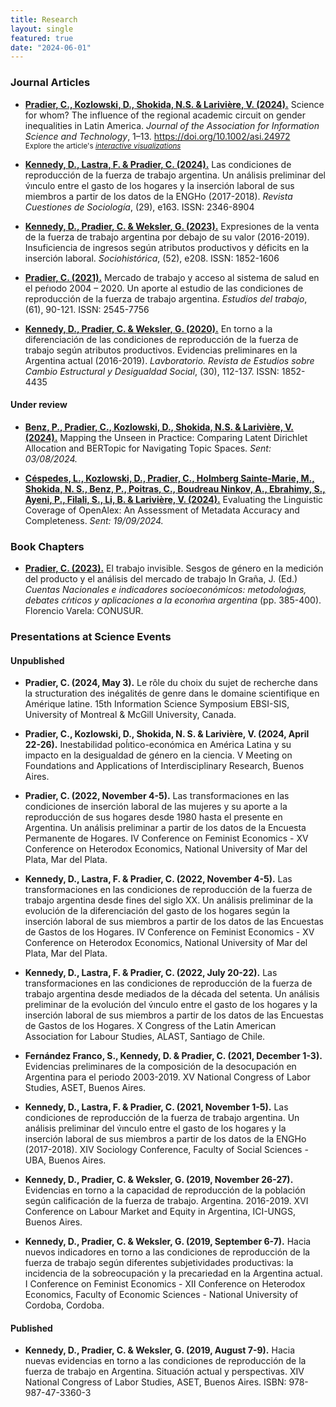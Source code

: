 ```yaml
---
title: Research
layout: single
featured: true
date: "2024-06-01"
---
```



### Journal Articles

- [**Pradier, C., Kozlowski, D., Shokida, N.S. & Larivière, V. (2024).**](https://asistdl.onlinelibrary.wiley.com/doi/10.1002/asi.24972) Science for whom? The influence of the regional academic circuit on gender inequalities in Latin America. *Journal of the Association for Information Science and Technology*, 1–13. https://doi.org/10.1002/asi.24972 <br>
<small>Explore the article's [*interactive visualizations*](https://vlab.ebsi.umontreal.ca/latam_app/)</small>

- [**Kennedy, D., Lastra, F. & Pradier, C. (2024).**](https://www.cuestionessociologia.fahce.unlp.edu.ar/article/view/CSe163) Las condiciones de reproducción de la fuerza de trabajo argentina. Un análisis preliminar del v́ınculo entre el gasto de los hogares y la inserción laboral de sus miembros a partir de los datos de la ENGHo (2017-2018). *Revista Cuestiones de Sociología*, (29), e163. ISSN: 2346-8904

- [**Kennedy, D., Pradier, C. & Weksler, G. (2023).**](https://www.sociohistorica.fahce.unlp.edu.ar/article/view/she208) Expresiones de la venta de la fuerza de trabajo argentina por debajo de su valor (2016-2019). Insuficiencia de ingresos según atributos productivos y déficits en la inserción laboral. *Sociohistórica*, (52), e208. ISSN: 1852-1606

- [**Pradier, C. (2021).**](https://ojs.aset.org.ar/revista/article/view/100) Mercado de trabajo y acceso al sistema de salud en el peŕıodo 2004 – 2020. Un aporte al estudio de las condiciones de reproducción de la fuerza de trabajo argentina. *Estudios del trabajo*, (61), 90-121. ISSN: 2545-7756

- [**Kennedy, D., Pradier, C. & Weksler, G. (2020).**](https://publicaciones.sociales.uba.ar/index.php/lavboratorio/article/view/5262) En torno a la diferenciación de las condiciones de reproducción de la fuerza de trabajo según atributos productivos. Evidencias preliminares en la Argentina actual (2016-2019). *Lavboratorio. Revista de Estudios sobre Cambio Estructural y Desigualdad Social*, (30), 112-137. ISSN: 1852-4435

#### Under review

- [**Benz, P., Pradier, C., Kozlowski, D., Shokida, N.S. & Larivière, V. (2024).**](https://doi.org/10.31235/osf.io/3nad9) Mapping the Unseen in Practice: Comparing Latent Dirichlet Allocation and BERTopic for Navigating Topic Spaces.  *Sent: 03/08/2024.*

- [**Céspedes, L., Kozlowski, D., Pradier, C., Holmberg Sainte-Marie, M., Shokida, N. S., Benz, P., Poitras, C., Boudreau Ninkov, A., Ebrahimy, S., Ayeni, P., Filali, S., Li, B. & Larivière, V. (2024).**](https://arxiv.org/abs/2409.10633) Evaluating the Linguistic Coverage of OpenAlex: An Assessment of Metadata Accuracy and Completeness. *Sent: 19/09/2024.*



### Book Chapters

- [**Pradier, C. (2023).**](https://biblio.unaj.edu.ar/cgi-bin/koha/opac-detail.pl?biblionumber=10071) El trabajo invisible. Sesgos de género en la medición del producto y el análisis del mercado de trabajo In Graña, J. (Ed.) *Cuentas Nacionales e indicadores socioeconómicos: metodoloǵıas, debates cŕıticos y aplicaciones a la econoḿıa argentina* (pp. 385-400). Florencio Varela: CONUSUR.

### Presentations at Science Events

#### Unpublished

- **Pradier, C. (2024, May 3).** Le rôle du choix du sujet de recherche dans la structuration des inégalités de genre dans le domaine scientifique en Amérique latine. 15th Information Science Symposium EBSI-SIS, University of Montreal & McGill University, Canada.

- **Pradier, C., Kozlowski, D., Shokida, N. S. & Larivière, V. (2024, April 22-26).** Inestabilidad poĺıtico-económica en América Latina y su impacto en la desigualdad de género en la ciencia. V Meeting on Foundations and Applications of Interdisciplinary Research, Buenos Aires.

- **Pradier, C. (2022, November 4-5).** Las transformaciones en las condiciones de inserción laboral de las mujeres y su aporte a la reproducción de sus hogares desde 1980 hasta el presente en Argentina. Un análisis preliminar a partir de los datos de la Encuesta Permanente de Hogares. IV Conference on Feminist Economics - XV Conference on Heterodox Economics, National University of Mar del Plata, Mar del Plata.

- **Kennedy, D., Lastra, F. & Pradier, C. (2022, November 4-5).** Las transformaciones en las condiciones de reproducción de la fuerza de trabajo argentina desde fines del siglo XX. Un análisis preliminar de la evolución de la diferenciación del gasto de los hogares según la inserción laboral de sus miembros a partir de los datos de las Encuestas de Gastos de los Hogares. IV Conference on Feminist Economics - XV Conference on Heterodox Economics, National University of Mar del Plata, Mar del Plata.

- **Kennedy, D., Lastra, F. & Pradier, C. (2022, July 20-22).** Las transformaciones en las condiciones de reproducción de la fuerza de trabajo argentina desde mediados de la década del setenta. Un análisis preliminar de la evolución del v́ınculo entre el gasto de los hogares y la inserción laboral de sus miembros a partir de los datos de las Encuestas de Gastos de los Hogares. X Congress of the Latin American Association for Labour Studies, ALAST, Santiago de Chile.

- **Fernández Franco, S., Kennedy, D. & Pradier, C. (2021, December 1-3).** Evidencias preliminares de la composición de la desocupación en Argentina para el periodo 2003-2019. XV National Congress of Labor Studies, ASET, Buenos Aires.

- **Kennedy, D., Lastra, F. & Pradier, C. (2021, November 1-5).** Las condiciones de reproducción de la fuerza de trabajo argentina. Un análisis preliminar del v́ınculo entre el gasto de los hogares y la inserción laboral de sus miembros a partir de los datos de la ENGHo (2017-2018). XIV Sociology Conference, Faculty of Social Sciences - UBA, Buenos Aires.

- **Kennedy, D., Pradier, C. & Weksler, G. (2019, November 26-27).** Evidencias en torno a la capacidad de reproducción de la población según calificación de la fuerza de trabajo. Argentina. 2016-2019. XVI Conference on Labour Market and Equity in Argentina, ICI-UNGS, Buenos Aires.

- **Kennedy, D., Pradier, C. & Weksler, G. (2019, September 6-7).** Hacia nuevos indicadores en torno a las condiciones de reproducción de la fuerza de trabajo según diferentes subjetividades productivas: la incidencia de la sobreocupación y la precariedad en la Argentina actual. I Conference on Feminist Economics - XII Conference on Heterodox Economics, Faculty of Economic Sciences - National University of Cordoba, Cordoba.

#### Published

- **Kennedy, D., Pradier, C. & Weksler, G. (2019, August 7-9).** Hacia nuevas evidencias en torno a las condiciones de reproducción de la fuerza de trabajo en Argentina. Situación actual y perspectivas. XIV National Congress of Labor Studies, ASET, Buenos Aires. ISBN: 978-987-47-3360-3
